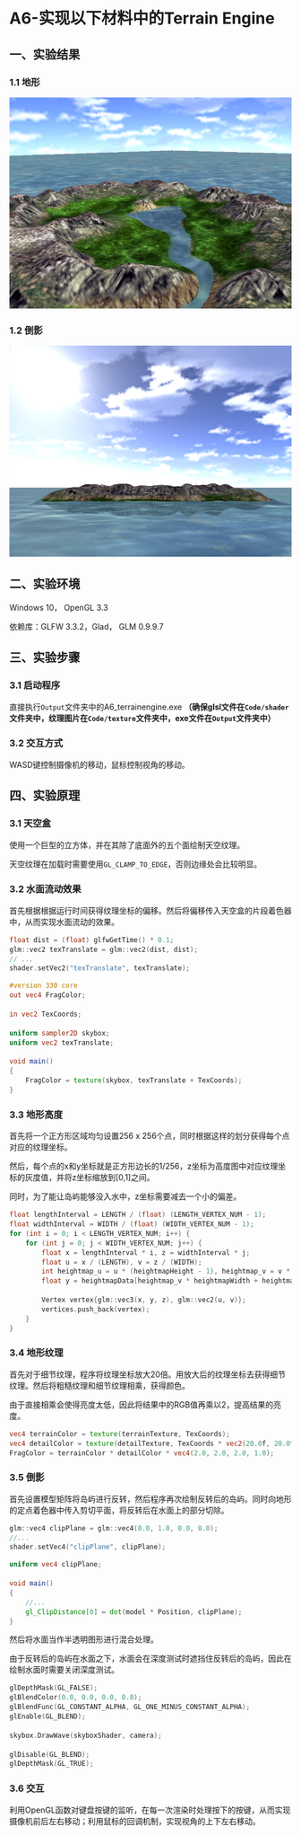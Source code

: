 # A6-实现以下材料中的Terrain Engine

## 一、实验结果

### 1.1 地形

![terrain](Report/terrain.png)

### 1.2 倒影

![reflection](Report/reflection.png)



## 二、实验环境

Windows 10， OpenGL 3.3

依赖库：GLFW 3.3.2，Glad， GLM 0.9.9.7



## 三、实验步骤

### 3.1 启动程序

直接执行``Output``文件夹中的A6_terrainengine.exe
**（确保glsl文件在``Code/shader``文件夹中，纹理图片在``Code/texture``文件夹中，exe文件在``Output``文件夹中）**

### 3.2 交互方式

WASD键控制摄像机的移动，鼠标控制视角的移动。



## 四、实验原理

### 3.1 天空盒

使用一个巨型的立方体，并在其除了底面外的五个面绘制天空纹理。

天空纹理在加载时需要使用``GL_CLAMP_TO_EDGE``，否则边缘处会比较明显。



### 3.2 水面流动效果

首先根据根据运行时间获得纹理坐标的偏移。然后将偏移传入天空盒的片段着色器中，从而实现水面流动的效果。

```c++
float dist = (float) glfwGetTime() * 0.1;
glm::vec2 texTranslate = glm::vec2(dist, dist);
// ...
shader.setVec2("texTranslate", texTranslate);
```

```glsl
#version 330 core
out vec4 FragColor;

in vec2 TexCoords;

uniform sampler2D skybox;
uniform vec2 texTranslate;

void main()
{
    FragColor = texture(skybox, texTranslate + TexCoords);
}
```



### 3.3 地形高度

首先将一个正方形区域均匀设置256 x 256个点，同时根据这样的划分获得每个点对应的纹理坐标。

然后，每个点的x和y坐标就是正方形边长的1/256，z坐标为高度图中对应纹理坐标的灰度值，并将z坐标缩放到[0,1]之间。

同时，为了能让岛屿能够没入水中，z坐标需要减去一个小的偏差。

```c++
float lengthInterval = LENGTH / (float) (LENGTH_VERTEX_NUM - 1);
float widthInterval = WIDTH / (float) (WIDTH_VERTEX_NUM - 1);
for (int i = 0; i < LENGTH_VERTEX_NUM; i++) {
    for (int j = 0; j < WIDTH_VERTEX_NUM; j++) {
        float x = lengthInterval * i, z = widthInterval * j;
        float u = x / (LENGTH), v = z / (WIDTH);
        int heightmap_u = u * (heightmapHeight - 1), heightmap_v = v * (heightmapWidth - 1);
        float y = heightmapData[heightmap_v * heightmapWidth + heightmap_u] / 256.0 * 1.0 - DOWN_OFFSET;

        Vertex vertex{glm::vec3(x, y, z), glm::vec2(u, v)};
        vertices.push_back(vertex);
    }
}
```



### 3.4 地形纹理

首先对于细节纹理，程序将纹理坐标放大20倍。用放大后的纹理坐标去获得细节纹理。然后将粗糙纹理和细节纹理相乘，获得颜色。

由于直接相乘会使得亮度太低，因此将结果中的RGB值再乘以2，提高结果的亮度。

```glsl
vec4 terrainColor = texture(terrainTexture, TexCoords);
vec4 detailColor = texture(detailTexture, TexCoords * vec2(20.0f, 20.0f));
FragColor = terrainColor * detailColor * vec4(2.0, 2.0, 2.0, 1.0);
```



### 3.5 倒影

首先设置模型矩阵将岛屿进行反转，然后程序再次绘制反转后的岛屿。同时向地形的定点着色器中传入剪切平面，将反转后在水面上的部分切除。

```c++
glm::vec4 clipPlane = glm::vec4(0.0, 1.0, 0.0, 0.0);
//...
shader.setVec4("clipPlane", clipPlane);
```

```glsl
uniform vec4 clipPlane;

void main()
{
    //...
    gl_ClipDistance[0] = dot(model * Position, clipPlane);
}
```

然后将水面当作半透明图形进行混合处理。

由于反转后的岛屿在水面之下，水面会在深度测试时遮挡住反转后的岛屿，因此在绘制水面时需要关闭深度测试。

```c++
glDepthMask(GL_FALSE);
glBlendColor(0.0, 0.0, 0.0, 0.8);
glBlendFunc(GL_CONSTANT_ALPHA, GL_ONE_MINUS_CONSTANT_ALPHA);
glEnable(GL_BLEND);

skybox.DrawWave(skyboxShader, camera);

glDisable(GL_BLEND);
glDepthMask(GL_TRUE);
```



### 3.6 交互

利用OpenGL函数对键盘按键的监听，在每一次渲染时处理按下的按键，从而实现摄像机前后左右移动；利用鼠标的回调机制，实现视角的上下左右移动。